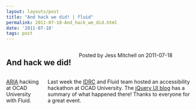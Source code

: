 ```yaml
---
layout: layouts/post
title: "And hack we did! | fluid"
permalink: 2011-07-18-And_hack_we_did.html
date: '2011-07-18'
tags: post
---
```

<section class="row">
   <div class="medium-6 columns">
      <h2 class="fluid-web-emphasized-text">And hack we did!</h2>
      <p class="fluid-web-news-post-meta">
         Posted by Jess Mitchell on 2011-07-18
      </p>
   </div>
   <div class="medium-6 columns">
      <p><a href="http://www.w3.org/TR/wai-aria/">ARIA</a> hacking at OCAD University with Fluid.</p>
      <p>Last week the <a href="http://idrc.ocad.ca">IDRC</a> and Fluid team hosted an accessibility hackathon at OCAD University. The <a href="http://blog.jqueryui.com/2011/07/aria-hackathon-summary/">jQuery UI blog</a> has a summary of what happened there! Thanks to everyone for a great event.</p>
   </div>
</section>
